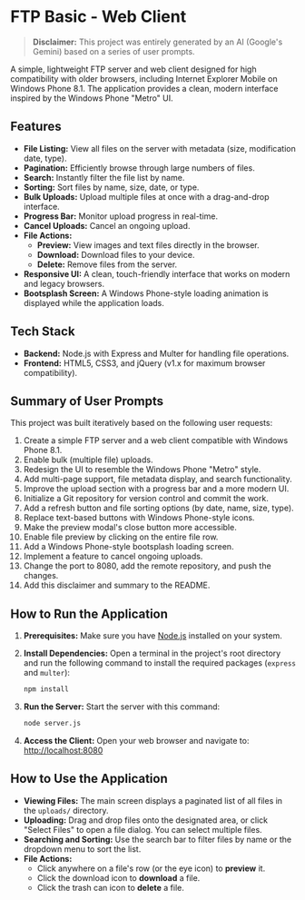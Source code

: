 # FTP Basic - Web Client

> **Disclaimer:** This project was entirely generated by an AI (Google's Gemini) based on a series of user prompts.

A simple, lightweight FTP server and web client designed for high compatibility with older browsers, including Internet Explorer Mobile on Windows Phone 8.1. The application provides a clean, modern interface inspired by the Windows Phone "Metro" UI.

## Features

*   **File Listing:** View all files on the server with metadata (size, modification date, type).
*   **Pagination:** Efficiently browse through large numbers of files.
*   **Search:** Instantly filter the file list by name.
*   **Sorting:** Sort files by name, size, date, or type.
*   **Bulk Uploads:** Upload multiple files at once with a drag-and-drop interface.
*   **Progress Bar:** Monitor upload progress in real-time.
*   **Cancel Uploads:** Cancel an ongoing upload.
*   **File Actions:**
    *   **Preview:** View images and text files directly in the browser.
    *   **Download:** Download files to your device.
    *   **Delete:** Remove files from the server.
*   **Responsive UI:** A clean, touch-friendly interface that works on modern and legacy browsers.
*   **Bootsplash Screen:** A Windows Phone-style loading animation is displayed while the application loads.

## Tech Stack

*   **Backend:** Node.js with Express and Multer for handling file operations.
*   **Frontend:** HTML5, CSS3, and jQuery (v1.x for maximum browser compatibility).

## Summary of User Prompts

This project was built iteratively based on the following user requests:

1.  Create a simple FTP server and a web client compatible with Windows Phone 8.1.
2.  Enable bulk (multiple file) uploads.
3.  Redesign the UI to resemble the Windows Phone "Metro" style.
4.  Add multi-page support, file metadata display, and search functionality.
5.  Improve the upload section with a progress bar and a more modern UI.
6.  Initialize a Git repository for version control and commit the work.
7.  Add a refresh button and file sorting options (by date, name, size, type).
8.  Replace text-based buttons with Windows Phone-style icons.
9.  Make the preview modal's close button more accessible.
10. Enable file preview by clicking on the entire file row.
11. Add a Windows Phone-style bootsplash loading screen.
12. Implement a feature to cancel ongoing uploads.
13. Change the port to 8080, add the remote repository, and push the changes.
14. Add this disclaimer and summary to the README.

## How to Run the Application

1.  **Prerequisites:** Make sure you have [Node.js](https://nodejs.org/) installed on your system.

2.  **Install Dependencies:** Open a terminal in the project's root directory and run the following command to install the required packages (`express` and `multer`):
    ```bash
    npm install
    ```

3.  **Run the Server:** Start the server with this command:
    ```bash
    node server.js
    ```

4.  **Access the Client:** Open your web browser and navigate to:
    [http://localhost:8080](http://localhost:8080)

## How to Use the Application

*   **Viewing Files:** The main screen displays a paginated list of all files in the `uploads/` directory.
*   **Uploading:** Drag and drop files onto the designated area, or click "Select Files" to open a file dialog. You can select multiple files.
*   **Searching and Sorting:** Use the search bar to filter files by name or the dropdown menu to sort the list.
*   **File Actions:**
    *   Click anywhere on a file's row (or the eye icon) to **preview** it.
    *   Click the download icon to **download** a file.
    *   Click the trash can icon to **delete** a file.